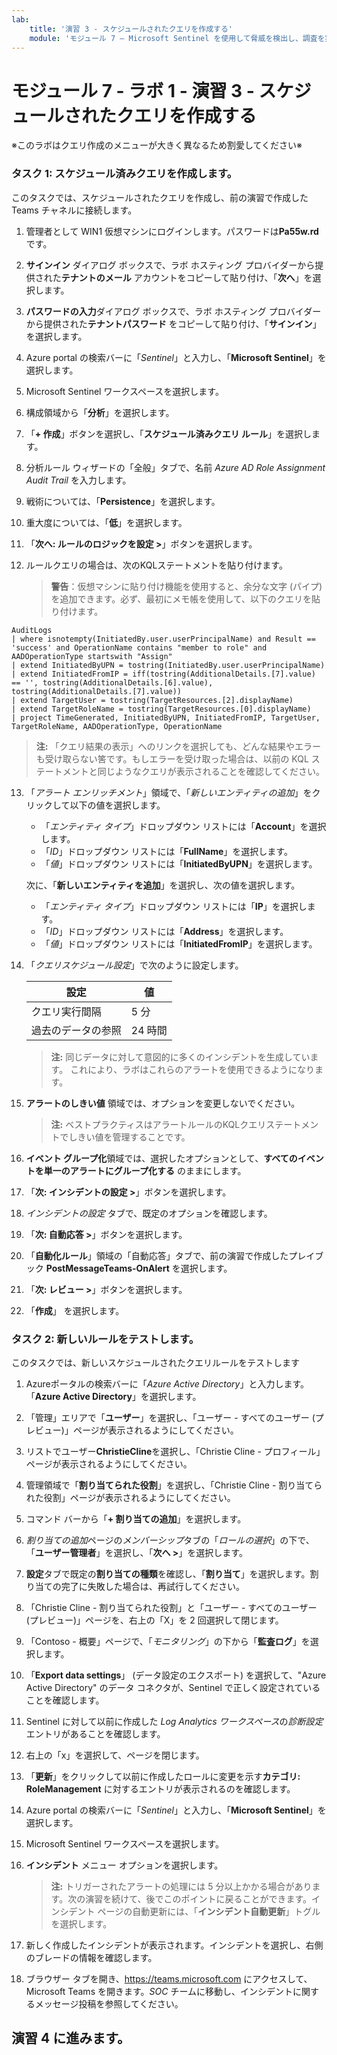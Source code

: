 ```yaml
---
lab:
    title: '演習 3 - スケジュールされたクエリを作成する'
    module: 'モジュール 7 – Microsoft Sentinel を使用して脅威を検出し、調査を実行する'
---
```

# モジュール 7 - ラボ 1 - 演習 3 - スケジュールされたクエリを作成する

※このラボはクエリ作成のメニューが大きく異なるため割愛してください※
### タスク 1: スケジュール済みクエリを作成します。

このタスクでは、スケジュールされたクエリを作成し、前の演習で作成した Teams チャネルに接続します。

1. 管理者として WIN1 仮想マシンにログインします。パスワードは**Pa55w.rd** です。  

2. **サインイン** ダイアログ ボックスで、ラボ ホスティング プロバイダーから提供された**テナントのメール** アカウントをコピーして貼り付け、「**次へ**」を選択します。

3. **パスワードの入力**ダイアログ ボックスで、ラボ ホスティング プロバイダーから提供された**テナントパスワード** をコピーして貼り付け、「**サインイン**」を選択します。

4. Azure portal の検索バーに「*Sentinel*」と入力し、「**Microsoft Sentinel**」を選択します。

5. Microsoft Sentinel ワークスペースを選択します。

6. 構成領域から「**分析**」を選択します。

7. 「**+ 作成**」ボタンを選択し、「**スケジュール済みクエリ ルール**」を選択します。

8. 分析ルール ウィザードの「全般」タブで、名前 *Azure AD Role Assignment Audit Trail* を入力します。

9. 戦術については、「**Persistence**」を選択します。

10. 重大度については、「**低**」を選択します。

11. 「**次へ: ルールのロジックを設定 >**」ボタンを選択します。

12. ルールクエリの場合は、次のKQLステートメントを貼り付けます。

    >**警告**：仮想マシンに貼り付け機能を使用すると、余分な文字 (パイプ) を追加できます。必ず、最初にメモ帳を使用して、以下のクエリを貼り付けます。

```KQL
AuditLogs 
| where isnotempty(InitiatedBy.user.userPrincipalName) and Result == 'success' and OperationName contains "member to role" and AADOperationType startswith "Assign"
| extend InitiatedByUPN = tostring(InitiatedBy.user.userPrincipalName)
| extend InitiatedFromIP = iff(tostring(AdditionalDetails.[7].value) == '', tostring(AdditionalDetails.[6].value), tostring(AdditionalDetails.[7].value))
| extend TargetUser = tostring(TargetResources.[2].displayName)
| extend TargetRoleName = tostring(TargetResources.[0].displayName)
| project TimeGenerated, InitiatedByUPN, InitiatedFromIP, TargetUser, TargetRoleName, AADOperationType, OperationName
```

>**注:** 「クエリ結果の表示」へのリンクを選択しても、どんな結果やエラーも受け取らない筈です。もしエラーを受け取った場合は、以前の KQL ステートメントと同じようなクエリが表示されることを確認してください。

13. 「*アラート エンリッチメント*」領域で、「*新しいエンティティの追加*」をクリックして以下の値を選択します。 

    - 「*エンティティ タイプ*」ドロップダウン リストには「**Account**」を選択します。
    - 「*ID*」ドロップダウン リストには「**FullName**」を選択します。
    - 「*値*」ドロップダウン リストには「**InitiatedByUPN**」を選択します。

    次に、「**新しいエンティティを追加**」を選択し、次の値を選択します。

    - 「*エンティティ タイプ*」ドロップダウン リストには「**IP**」を選択します。
    - 「*ID*」ドロップダウン リストには「**Address**」を選択します。
    - 「*値*」ドロップダウン リストには「**InitiatedFromIP**」を選択します。

14. 「*クエリスケジュール設定*」で次のように設定します。

    |設定|値|
    |---|---|
    |クエリ実行間隔|5 分|
    |過去のデータの参照|24 時間|

    >**注:** 同じデータに対して意図的に多くのインシデントを生成しています。  これにより、ラボはこれらのアラートを使用できるようになります。

15. **アラートのしきい値** 領域では、オプションを変更しないでください。

    >**注:** ベストプラクティスはアラートルールのKQLクエリステートメントでしきい値を管理することです。

16. **イベント グループ化**領域では、選択したオプションとして、**すべてのイベントを単一のアラートにグループ化する** のままにします。

17. 「**次: インシデントの設定 >**」ボタンを選択します。  

18. *インシデントの設定* タブで、既定のオプションを確認します。

19. 「**次: 自動応答 >**」ボタンを選択します。

20. 「**自動化ルール**」領域の「自動応答」タブで、前の演習で作成したプレイブック **PostMessageTeams-OnAlert** を選択します。

22. 「**次: レビュー >**」ボタンを選択します。
  
23. 「**作成**」 を選択します。


### タスク 2: 新しいルールをテストします。

このタスクでは、新しいスケジュールされたクエリルールをテストします

1. Azureポータルの検索バーに「*Azure Active Directory*」と入力します。「**Azure Active Directory**」を選択します。

2. 「管理」エリアで「**ユーザー**」を選択し、「ユーザー - すべてのユーザー (プレビュー)」ページが表示されるようにしてください。

3. リストでユーザー**ChristieCline**を選択し、「Christie Cline - プロフィール」ページが表示されるようにしてください。

4. 管理領域で「**割り当てられた役割**」を選択し、「Christie Cline - 割り当てられた役割」ページが表示されるようにしてください。

5. コマンド バーから「**+ 割り当ての追加**」を選択します。

6. *割り当ての追加*ページの*メンバーシップ*タブの「*ロールの選択*」の下で、「**ユーザー管理者**」を選択し、「**次へ >**」を選択します。

7. **設定**タブで既定の**割り当ての種類**を確認し、「**割り当て**」を選択します。割り当ての完了に失敗した場合は、再試行してください。

8. 「Christie Cline - 割り当てられた役割」と「ユーザー - すべてのユーザー (プレビュー)」ページを、右上の「X」を 2 回選択して閉じます。

9. 「Contoso - 概要」ページで、「*モニタリング*」の下から「**監査ログ**」を選択します。

10. 「**Export data settings**」 (データ設定のエクスポート) を選択して、"Azure Active Directory" のデータ コネクタが、Sentinel で正しく設定されていることを確認します。

11. Sentinel に対して以前に作成した *Log Analytics ワークスペース*の*診断設定*エントリがあることを確認します。

12. 右上の「x」を選択して、ページを閉じます。

13. 「**更新**」をクリックして以前に作成したロールに変更を示す**カテゴリ: RoleManagement** に対するエントリが表示されるのを確認します。

14. Azure portal の検索バーに「*Sentinel*」と入力し、「**Microsoft Sentinel**」を選択します。

15. Microsoft Sentinel ワークスペースを選択します。

16. **インシデント** メニュー オプションを選択します。

    >**注:** トリガーされたアラートの処理には 5 分以上かかる場合があります。次の演習を続けて、後でこのポイントに戻ることができます。インシデント ページの自動更新には、「**インシデント自動更新**」トグルを選択します。

17. 新しく作成したインシデントが表示されます。インシデントを選択し、右側のブレードの情報を確認します。

18. ブラウザー タブを開き、https://teams.microsoft.com にアクセスして、Microsoft Teams を開きます。*SOC* チームに移動し、インシデントに関するメッセージ投稿を参照してください。

## 演習 4 に進みます。
